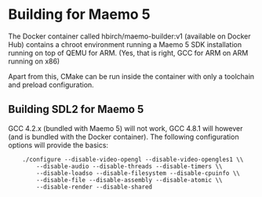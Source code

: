 # Building for Maemo 5
The Docker container called hbirch/maemo-builder:v1 (available on Docker Hub) contains a chroot environment running a Maemo 5 SDK installation running on top of QEMU for ARM. (Yes, that is right, GCC for ARM on ARM running on x86)

Apart from this, CMake can be run inside the container with only a toolchain and preload configuration.

## Building SDL2 for Maemo 5
GCC 4.2.x (bundled with Maemo 5) will not work, GCC 4.8.1 will however (and is bundled with the Docker container).
The following configuration options will provide the basics:

        ./configure --disable-video-opengl --disable-video-opengles1 \\
            --disable-audio --disable-threads --disable-timers \\
            --disable-loadso --disable-filesystem --disable-cpuinfo \\
            --disable-file --disable-assembly --disable-atomic \\
            --disable-render --disable-shared
